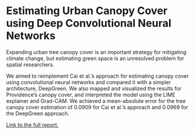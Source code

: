 # Estimating Urban Canopy Cover using Deep Convolutional Neural Networks

Expanding urban tree canopy cover is an important strategy for mitigating climate change, but estimating green space is an unresolved problem for spatial researchers.

We aimed to reimplement Cai et al.’s approach for estimating canopy cover using convolutional neural networks and compared it with a simpler architecture, DeepGreen. We also mapped and visualized the results for Providence’s canopy cover, and interpreted the model using the LIME explainer and Grad-CAM. We achieved a mean-absolute error for the tree canopy cover estimation of 0.0909 for Cai et al.’s approach and 0.0969 for the DeepGreen approach.

[Link to the full report.](https://github.com/kierzenka/cs1430-finalproject/blob/master/written/CSCI_1430_Final_Project_Report_Urban_Canopy_Cover.pdf)

